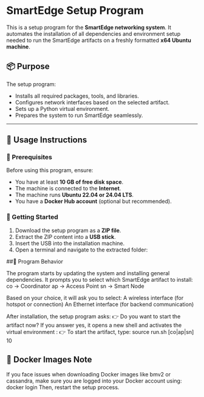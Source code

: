 # SmartEdge Setup Program

This is a setup program for the **SmartEdge networking system**. It automates the installation of all dependencies and environment setup needed to run the SmartEdge artifacts on a freshly formatted **x64 Ubuntu machine**.

## 📦 Purpose

The setup program:
- Installs all required packages, tools, and libraries.
- Configures network interfaces based on the selected artifact.
- Sets up a Python virtual environment.
- Prepares the system to run SmartEdge seamlessly.

---

## 🚀 Usage Instructions

### 🔧 Prerequisites

Before using this program, ensure:

- You have at least **10 GB of free disk space**.
- The machine is connected to the **Internet**.
- The machine runs **Ubuntu 22.04 or 24.04 LTS**.
- You have a **Docker Hub account** (optional but recommended).

### 📁 Getting Started

1. Download the setup program as a **ZIP file**.
2. Extract the ZIP content into a **USB stick**.
3. Insert the USB into the installation machine.
4. Open a terminal and navigate to the extracted folder:


##🧠 Program Behavior

The program starts by updating the system and installing general dependencies.
It prompts you to select which SmartEdge artifact to install:
 co → Coordinator
 ap → Access Point
 sn → Smart Node

Based on your choice, it will ask you to select:
 A wireless interface (for hotspot or connection)
 An Ethernet interface (for backend communication)

After installation, the setup program asks:
 👉 Do you want to start the artifact now?
   If you answer yes, it opens a new shell and activates the virtual environment :
 👉 To start the artifact, type: source run.sh [co|ap|sn] 10

## 🐳 Docker Images Note

If you face issues when downloading Docker images like bmv2 or cassandra, make sure you are logged into your Docker account using:
 docker login
Then, restart the setup process.

